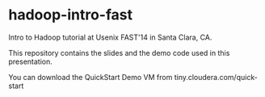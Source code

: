 hadoop-intro-fast
=================

Intro to Hadoop tutorial at Usenix FAST'14 in Santa Clara, CA.

This repository contains the slides and the demo code used in this presentation.

You can download the QuickStart Demo VM from tiny.cloudera.com/quick-start
